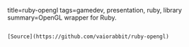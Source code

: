 title=ruby-opengl
tags=gamedev, presentation, ruby, library
summary=OpenGL wrapper for Ruby.
~~~~~~

[Source](https://github.com/vaiorabbit/ruby-opengl)

